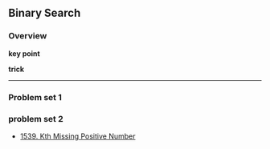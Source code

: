 ## Binary Search

### **Overview**

**key point**

**trick**

---

### Problem set 1


### problem set 2
+ [1539. Kth Missing Positive Number][1]


[1]: https://leetcode.com/problems/kth-missing-positive-number


